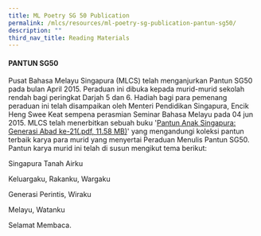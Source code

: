 ```yaml
---
title: ML Poetry SG 50 Publication
permalink: /mlcs/resources/ml-poetry-sg-publication-pantun-sg50/
description: ""
third_nav_title: Reading Materials
---
```

#### PANTUN SG50

Pusat Bahasa Melayu Singapura (MLCS) telah menganjurkan Pantun SG50 pada bulan April 2015. Peraduan ini dibuka kepada murid-murid sekolah rendah bagi peringkat Darjah 5 dan 6. Hadiah bagi para pemenang peraduan ini telah disampaikan oleh Menteri Pendidikan Singapura, Encik Heng Swee Keat sempena perasmian Seminar Bahasa Melayu pada 04 jun 2015. MLCS telah menerbitkan sebuah buku '[Pantun Anak Singapura: Generasi Abad ke-21(.pdf, 11.58 MB)](/files/sg50_pantun.pdf)' yang mengandungi koleksi pantun terbaik karya para murid yang menyertai Peraduan Menulis Pantun SG50. Pantun karya murid ini telah di susun mengikut tema berikut:

Singapura Tanah Airku

Keluargaku, Rakanku, Wargaku

Generasi Perintis, Wiraku

Melayu, Watanku

Selamat Membaca.
